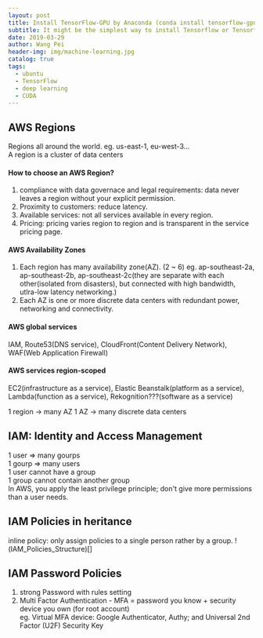```yaml
---
layout: post
title: Install TensorFlow-GPU by Anaconda (conda install tensorflow-gpu)
subtitle: It might be the simplest way to install Tensorflow or Tensorflow-GPU by conda install in the conda environment
date: 2019-03-29
author: Wang Pei
header-img: img/machine-learning.jpg
catalog: true
tags:
  - ubuntu
  - TensorFlow
  - deep learning
  - CUDA
---
```


## AWS Regions

Regions all around the world. eg. us-east-1, eu-west-3...  
A region is a cluster of data centers

#### How to choose an AWS Region?

1. compliance with data governace and legal requirements: data never leaves a region without your explicit permission.
2. Proximity to customers: reduce latency.
3. Available services: not all services available in every region.
4. Pricing: pricing varies region to region and is transparent in the service pricing page.

#### AWS Availability Zones

1. Each region has many availability zone(AZ). (2 ~ 6) eg. ap-southeast-2a, ap-southeast-2b, ap-southeast-2c(they are separate with each other(isolated from disasters), but connected with high bandwidth, utlra-low latency networking.)
2. Each AZ is one or more discrete data centers with redundant power, networking and connectivity.

#### AWS global services

IAM, Route53(DNS service), CloudFront(Content Delivery Network), WAF(Web Application Firewall)

#### AWS services region-scoped

EC2(infrastructure as a service), Elastic Beanstalk(platform as a service), Lambda(function as a service), Rekognition???(software as a service)

1 region -> many AZ
1 AZ -> many discrete data centers

## IAM: Identity and Access Management

1 user => many gourps  
1 gourp => many users  
1 user cannot have a group  
1 group cannot contain another group  
In AWS, you apply the least privilege principle; don't give more permissions than a user needs.

## IAM Policies in heritance

inline policy: only assign policies to a single person rather by a group.
!(IAM_Policies_Structure)[]

## IAM Password Policies

1. strong Password with rules setting
2. Multi Factor Authentication - MFA = password you know + security device you own (for root account)  
   eg. Virtual MFA device: Google Authenticator, Authy; and Universal 2nd Factor (U2F) Security Key
